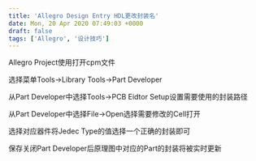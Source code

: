 ```yaml
---
title: 'Allegro Design Entry HDL更改封装名'
date: Mon, 20 Apr 2020 07:49:03 +0000
draft: false
tags: ['Allegro', '设计技巧']
---
```


Allegro Project使用打开cpm文件

选择菜单Tools->Library Tools->Part Developer

从Part Developer中选择Tools->PCB Eidtor Setup设置需要使用的封装路径

从Part Developer中选择File->Open选择需要修改的Cell打开

选择对应器件将Jedec Type的值选择一个正确的封装即可

保存关闭Part Developer后原理图中对应的Part的封装将被实时更新